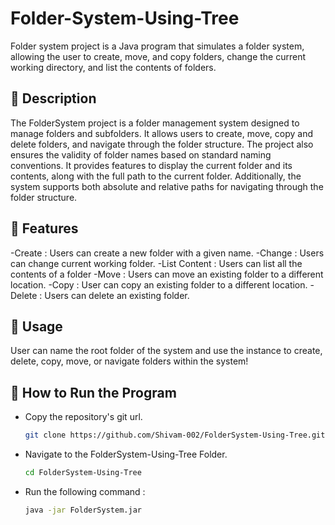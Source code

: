 # Folder-System-Using-Tree
 Folder system project is a Java program that simulates a folder system, allowing the user to create, move, and copy folders, change the current working directory, and list the contents of folders.

## 📑 Description
The FolderSystem project is a folder management system designed to manage folders and subfolders. It allows users to create, move, copy and delete folders, and navigate through the folder structure. The project also ensures the validity of folder names based on standard naming conventions. It provides features to display the current folder and its contents, along with the full path to the current folder. Additionally, the system supports both absolute and relative paths for navigating through the folder structure.
## 🚀 Features
 -Create : Users can create a new folder with a given name.
 -Change : Users can change current working folder.
 -List Content : Users can list all the contents of a folder
 -Move : Users can move an existing folder to a different location.
 -Copy : User can copy an existing folder to a different location.
 -Delete : Users can delete an existing folder.
 

## 🔧 Usage
User can name the root folder of the system and use the instance to create, delete, copy, move, or navigate folders within the system!
## 💾 How to Run the Program
  - Copy the repository's git url.
    ```sh
    git clone https://github.com/Shivam-002/FolderSystem-Using-Tree.git
    ```
  - Navigate to the FolderSystem-Using-Tree Folder.
    ```sh
    cd FolderSystem-Using-Tree
    ```
  - Run the following command : 
    ```sh
    java -jar FolderSystem.jar
    ```

